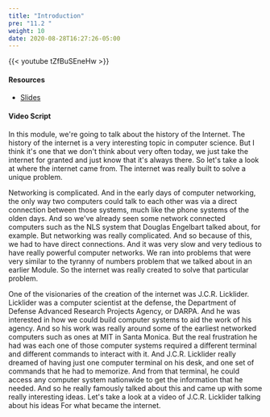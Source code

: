 ```yaml
---
title: "Introduction"
pre: "11.2 "
weight: 10
date: 2020-08-28T16:27:26-05:00
---
```


{{< youtube tZfBuSEneHw >}}

<!-- CIS 115: sxJvT85ghT0 -->

#### Resources
* [Slides](../slides/10-History_of_the_Internet.pdf)

#### Video Script

In this module, we're going to talk about the history of the Internet. The history of the internet is a very interesting topic in computer science. But I think it's one that we don't think about very often today, we just take the internet for granted and just know that it's always there. So let's take a look at where the internet came from. The internet was really built to solve a unique problem. 

Networking is complicated. And in the early days of computer networking, the only way two computers could talk to each other was via a direct connection between those systems, much like the phone systems of the olden days. And so we've already seen some network connected computers such as the NLS system that Douglas Engelbart talked about, for example. But networking was really complicated. And so because of this, we had to have direct connections. And it was very slow and very tedious to have really powerful computer networks. We ran into problems that were very similar to the tyranny of numbers problem that we talked about in an earlier Module. So the internet was really created to solve that particular problem. 

One of the visionaries of the creation of the internet was J.C.R. Licklider. Licklider was a computer scientist at the defense, the Department of Defense Advanced Research Projects Agency, or DARPA. And he was interested in how we could build computer systems to aid the work of his agency. And so his work was really around some of the earliest networked computers such as ones at MIT in Santa Monica. But the real frustration he had was each one of those computer systems required a different terminal and different commands to interact with it. And J.C.R. Licklider really dreamed of having just one computer terminal on his desk, and one set of commands that he had to memorize. And from that terminal, he could access any computer system nationwide to get the information that he needed. And so he really famously talked about this and came up with some really interesting ideas. Let's take a look at a video of J.C.R. Licklider talking about his ideas For what became the internet.